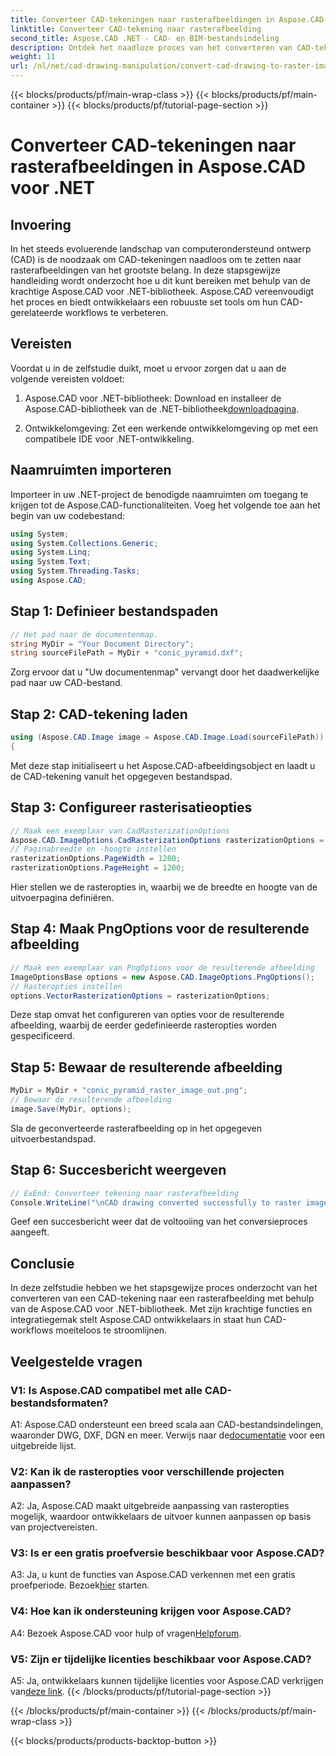 ```yaml
---
title: Converteer CAD-tekeningen naar rasterafbeeldingen in Aspose.CAD voor .NET
linktitle: Converteer CAD-tekening naar rasterafbeelding
second_title: Aspose.CAD .NET - CAD- en BIM-bestandsindeling
description: Ontdek het naadloze proces van het converteren van CAD-tekeningen naar rasterafbeeldingen in .NET met Aspose.CAD. Ontgrendel efficiënte workflows en verbeter uw CAD-projecten moeiteloos.
weight: 11
url: /nl/net/cad-drawing-manipulation/convert-cad-drawing-to-raster-image/
---
```


{{< blocks/products/pf/main-wrap-class >}}
{{< blocks/products/pf/main-container >}}
{{< blocks/products/pf/tutorial-page-section >}}

# Converteer CAD-tekeningen naar rasterafbeeldingen in Aspose.CAD voor .NET

## Invoering

In het steeds evoluerende landschap van computerondersteund ontwerp (CAD) is de noodzaak om CAD-tekeningen naadloos om te zetten naar rasterafbeeldingen van het grootste belang. In deze stapsgewijze handleiding wordt onderzocht hoe u dit kunt bereiken met behulp van de krachtige Aspose.CAD voor .NET-bibliotheek. Aspose.CAD vereenvoudigt het proces en biedt ontwikkelaars een robuuste set tools om hun CAD-gerelateerde workflows te verbeteren.

## Vereisten

Voordat u in de zelfstudie duikt, moet u ervoor zorgen dat u aan de volgende vereisten voldoet:

1.  Aspose.CAD voor .NET-bibliotheek: Download en installeer de Aspose.CAD-bibliotheek van de .NET-bibliotheek[downloadpagina](https://releases.aspose.com/cad/net/).

2. Ontwikkelomgeving: Zet een werkende ontwikkelomgeving op met een compatibele IDE voor .NET-ontwikkeling.

## Naamruimten importeren

Importeer in uw .NET-project de benodigde naamruimten om toegang te krijgen tot de Aspose.CAD-functionaliteiten. Voeg het volgende toe aan het begin van uw codebestand:

```csharp
using System;
using System.Collections.Generic;
using System.Linq;
using System.Text;
using System.Threading.Tasks;
using Aspose.CAD;
```

## Stap 1: Definieer bestandspaden

```csharp
// Het pad naar de documentenmap.
string MyDir = "Your Document Directory";
string sourceFilePath = MyDir + "conic_pyramid.dxf";
```

Zorg ervoor dat u "Uw documentenmap" vervangt door het daadwerkelijke pad naar uw CAD-bestand.

## Stap 2: CAD-tekening laden

```csharp
using (Aspose.CAD.Image image = Aspose.CAD.Image.Load(sourceFilePath))
{
```

Met deze stap initialiseert u het Aspose.CAD-afbeeldingsobject en laadt u de CAD-tekening vanuit het opgegeven bestandspad.

## Stap 3: Configureer rasterisatieopties

```csharp
// Maak een exemplaar van CadRasterizationOptions
Aspose.CAD.ImageOptions.CadRasterizationOptions rasterizationOptions = new Aspose.CAD.ImageOptions.CadRasterizationOptions();
// Paginabreedte en -hoogte instellen
rasterizationOptions.PageWidth = 1200;
rasterizationOptions.PageHeight = 1200;
```

Hier stellen we de rasteropties in, waarbij we de breedte en hoogte van de uitvoerpagina definiëren.

## Stap 4: Maak PngOptions voor de resulterende afbeelding

```csharp
// Maak een exemplaar van PngOptions voor de resulterende afbeelding
ImageOptionsBase options = new Aspose.CAD.ImageOptions.PngOptions();
// Rasteropties instellen
options.VectorRasterizationOptions = rasterizationOptions;
```

Deze stap omvat het configureren van opties voor de resulterende afbeelding, waarbij de eerder gedefinieerde rasteropties worden gespecificeerd.

## Stap 5: Bewaar de resulterende afbeelding

```csharp
MyDir = MyDir + "conic_pyramid_raster_image_out.png";
// Bewaar de resulterende afbeelding
image.Save(MyDir, options);
```

Sla de geconverteerde rasterafbeelding op in het opgegeven uitvoerbestandspad.

## Stap 6: Succesbericht weergeven

```csharp
// ExEnd: Converteer tekening naar rasterafbeelding
Console.WriteLine("\nCAD drawing converted successfully to raster image format.\nFile saved at " + MyDir);
```

Geef een succesbericht weer dat de voltooiing van het conversieproces aangeeft.

## Conclusie

In deze zelfstudie hebben we het stapsgewijze proces onderzocht van het converteren van een CAD-tekening naar een rasterafbeelding met behulp van de Aspose.CAD voor .NET-bibliotheek. Met zijn krachtige functies en integratiegemak stelt Aspose.CAD ontwikkelaars in staat hun CAD-workflows moeiteloos te stroomlijnen.

## Veelgestelde vragen

### V1: Is Aspose.CAD compatibel met alle CAD-bestandsformaten?

A1: Aspose.CAD ondersteunt een breed scala aan CAD-bestandsindelingen, waaronder DWG, DXF, DGN en meer. Verwijs naar de[documentatie](https://reference.aspose.com/cad/net/) voor een uitgebreide lijst.

### V2: Kan ik de rasteropties voor verschillende projecten aanpassen?

A2: Ja, Aspose.CAD maakt uitgebreide aanpassing van rasteropties mogelijk, waardoor ontwikkelaars de uitvoer kunnen aanpassen op basis van projectvereisten.

### V3: Is er een gratis proefversie beschikbaar voor Aspose.CAD?

 A3: Ja, u kunt de functies van Aspose.CAD verkennen met een gratis proefperiode. Bezoek[hier](https://releases.aspose.com/) starten.

### V4: Hoe kan ik ondersteuning krijgen voor Aspose.CAD?

 A4: Bezoek Aspose.CAD voor hulp of vragen[Helpforum](https://forum.aspose.com/c/cad/19).

### V5: Zijn er tijdelijke licenties beschikbaar voor Aspose.CAD?
 
 A5: Ja, ontwikkelaars kunnen tijdelijke licenties voor Aspose.CAD verkrijgen van[deze link](https://purchase.aspose.com/temporary-license/).
{{< /blocks/products/pf/tutorial-page-section >}}

{{< /blocks/products/pf/main-container >}}
{{< /blocks/products/pf/main-wrap-class >}}

{{< blocks/products/products-backtop-button >}}
